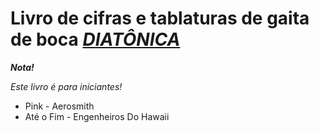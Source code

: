 # Livro de cifras e tablaturas de gaita de boca ***<u>DIATÔNICA</u>***

***Nota!***

*Este livro é para iniciantes!*

* Pink - Aerosmith
* Até o Fim - Engenheiros Do Hawaii

